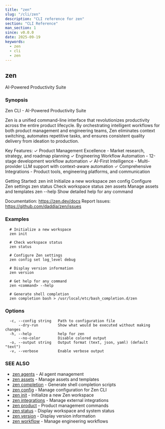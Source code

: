 ```yaml
---
title: "zen"
slug: "/cli/zen"
description: "CLI reference for zen"
section: "CLI Reference"
man_section: 1
since: v0.0.0
date: 2025-09-19
keywords:
  - zen
  - cli
  - zen
---
```


## zen

AI-Powered Productivity Suite

### Synopsis

Zen CLI - AI-Powered Productivity Suite

Zen is a unified command-line interface that revolutionizes productivity across
the entire product lifecycle. By orchestrating intelligent workflows for both
product management and engineering teams, Zen eliminates context switching,
automates repetitive tasks, and ensures consistent quality delivery from
ideation to production.

Key Features:
  ✓ Product Management Excellence - Market research, strategy, and roadmap planning
  ✓ Engineering Workflow Automation - 12-stage development workflow automation
  ✓ AI-First Intelligence - Multi-provider LLM support with context-aware automation
  ✓ Comprehensive Integrations - Product tools, engineering platforms, and communication

Getting Started:
  zen init          Initialize a new workspace
  zen config        Configure Zen settings
  zen status        Check workspace status
  zen assets        Manage assets and templates
  zen --help        Show detailed help for any command

Documentation: https://zen.dev/docs
Report Issues:  https://github.com/daddia/zen/issues

### Examples

```
  # Initialize a new workspace
  zen init

  # Check workspace status
  zen status

  # Configure Zen settings
  zen config set log_level debug

  # Display version information
  zen version

  # Get help for any command
  zen <command> --help

  # Generate shell completion
  zen completion bash > /usr/local/etc/bash_completion.d/zen
```

### Options

```
  -c, --config string   Path to configuration file
      --dry-run         Show what would be executed without making changes
  -h, --help            help for zen
      --no-color        Disable colored output
  -o, --output string   Output format (text, json, yaml) (default "text")
  -v, --verbose         Enable verbose output
```

### SEE ALSO

* [zen agents](zen-agents.md.md)	 - AI agent management
* [zen assets](zen-assets.md.md)	 - Manage assets and templates
* [zen completion](zen-completion.md.md)	 - Generate shell completion scripts
* [zen config](zen-config.md.md)	 - Manage configuration for Zen CLI
* [zen init](zen-init.md.md)	 - Initialize a new Zen workspace
* [zen integrations](zen-integrations.md.md)	 - Manage external integrations
* [zen product](zen-product.md.md)	 - Product management commands
* [zen status](zen-status.md.md)	 - Display workspace and system status
* [zen version](zen-version.md.md)	 - Display version information
* [zen workflow](zen-workflow.md.md)	 - Manage engineering workflows

